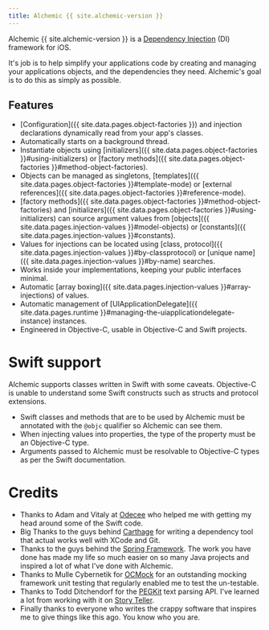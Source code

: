 ```yaml
---
title: Alchemic {{ site.alchemic-version }}
---
```


Alchemic {{ site.alchemic-version }} is a [Dependency Injection](https://en.wikipedia.org/wiki/Dependency_injection) (DI) framework for iOS. 

It's job is to help simplify your applications code by creating and managing your applications objects, and the dependencies they need. Alchemic's goal is to do this as simply as possible. 

## Features

* [Configuration]({{ site.data.pages.object-factories }}) and injection declarations dynamically read from your app's classes.
* Automatically starts on a background thread.
* Instantiate objects using [initializers]({{ site.data.pages.object-factories }}#using-initializers) or [factory methods]({{ site.data.pages.object-factories }}#method-object-factories).
* Objects can be managed as singletons, [templates]({{ site.data.pages.object-factories }}#template-mode) or [external references]({{ site.data.pages.object-factories }}#reference-mode).
* [factory methods]({{ site.data.pages.object-factories }}#method-object-factories) and [initializers]({{ site.data.pages.object-factories }}#using-initializers) can source argument values from [objects]({{ site.data.pages.injection-values }}#model-objects) or [constants]({{ site.data.pages.injection-values }}#constants).
* Values for injections can be located using [class, protocol]({{ site.data.pages.injection-values }}#by-classprotocol) or [unique name]({{ site.data.pages.injection-values }}#by-name) searches.
* Works inside your implementations, keeping your public interfaces minimal.
* Automatic [array boxing]({{ site.data.pages.injection-values }}#array-injections) of values.
* Automatic management of [UIApplicationDelegate]({{ site.data.pages.runtime }}#managing-the-uiapplicationdelegate-instance) instances.
* Engineered in Objective-C, usable in Objective-C and Swift projects.

# Swift support

Alchemic supports classes written in Swift with some caveats. Objective-C is unable to understand some Swift constructs such as structs and protocol extensions. 

 * Swift classes and methods that are to be used by Alchemic must be annotated with the `@objc` qualifier so Alchemic can see them. 
 * When injecting values into properties, the type of the property must be an Objective-C type. 
 * Arguments passed to Alchemic must be resolvable to Objective-C types as per the Swift documentation. 

# Credits

* Thanks to Adam and Vitaly at [Odecee](http://odecee.com.au) who helped me with getting my head around some of the Swift code.
* Big Thanks to the guys behind [Carthage](https://github.com/Carthage/Carthage) for writing a dependency tool that actual works well with XCode and Git.
* Thanks to the guys behind the [Spring Framework](https://spring.io). The work you have done has made my life so much easier on so many Java projects and inspired a lot of what I've done with Alchemic.
* Thanks to Mulle Cybernetik for [OCMock](ocmock.org) for an outstanding mocking framework unit testing that regularly enabled me to test the un-testable.
* Thanks to Todd Ditchendorf for the [PEGKit](https://github.com/itod/pegkit) text parsing API. I've learned a lot from working with it on [Story Teller](https://github.com/drekka/StoryTeller).
* Finally thanks to everyone who writes the crappy software that inspires me to give things like this ago. You know who you are.


